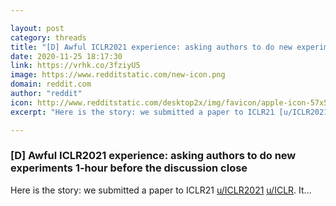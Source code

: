 ```yaml
---

layout: post
category: threads
title: "[D] Awful ICLR2021 experience: asking authors to do new experiments 1-hour before the discussion close"
date: 2020-11-25 18:17:30
link: https://vrhk.co/3fziyU5
image: https://www.redditstatic.com/new-icon.png
domain: reddit.com
author: "reddit"
icon: http://www.redditstatic.com/desktop2x/img/favicon/apple-icon-57x57.png
excerpt: "Here is the story: we submitted a paper to ICLR21 [u/ICLR2021](<https://www.reddit.com/u/ICLR2021/>) [u/ICLR](<https://www.reddit.com/u/ICLR/>). It..."

---
```


### [D] Awful ICLR2021 experience: asking authors to do new experiments 1-hour before the discussion close

Here is the story: we submitted a paper to ICLR21 [u/ICLR2021](<https://www.reddit.com/u/ICLR2021/>) [u/ICLR](<https://www.reddit.com/u/ICLR/>). It...